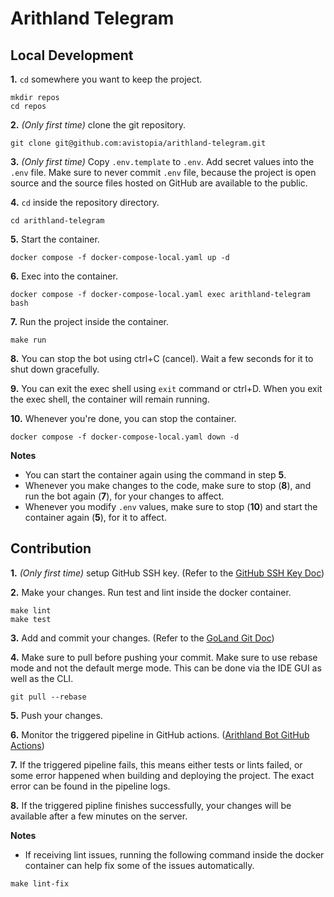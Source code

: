 # Arithland Telegram

## Local Development

**1.** `cd` somewhere you want to keep the project.
```shell
mkdir repos
cd repos
```

**2.** _(Only first time)_ clone the git repository.
```shell
git clone git@github.com:avistopia/arithland-telegram.git
```

**3.** _(Only first time)_ Copy `.env.template` to `.env`. Add secret values into the `.env` file. Make sure to never commit
`.env` file, because the project is open source and the source files hosted on GitHub are available to the public.

**4.** `cd` inside the repository directory.
```shell
cd arithland-telegram
```

**5.** Start the container.
```shell
docker compose -f docker-compose-local.yaml up -d
```

**6.** Exec into the container.
```shell
docker compose -f docker-compose-local.yaml exec arithland-telegram bash
```

**7.** Run the project inside the container.
```shell
make run
```

**8.** You can stop the bot using ctrl+C (cancel). Wait a few seconds for it to shut down gracefully.

**9.** You can exit the exec shell using `exit` command or ctrl+D. When you exit the exec shell, the container will
remain running.

**10.** Whenever you're done, you can stop the container.
```shell
docker compose -f docker-compose-local.yaml down -d
```

**Notes**

- You can start the container again using the command in step **5**.
- Whenever you make changes to the code, make sure to stop (**8**), and run the bot again (**7**), for your changes 
  to affect.
- Whenever you modify `.env` values, make sure to stop (**10**) and start the container again (**5**), for it to affect.

## Contribution

**1.** _(Only first time)_ setup GitHub SSH key. (Refer to the [GitHub SSH Key Doc](https://docs.github.com/en/authentication/connecting-to-github-with-ssh/adding-a-new-ssh-key-to-your-github-account?platform=mac))

**2.** Make your changes. Run test and lint inside the docker container.
```shell
make lint
make test
```

**3.** Add and commit your changes. (Refer to the [GoLand Git Doc](https://www.jetbrains.com/help/go/commit-and-push-changes.html))

**4.** Make sure to pull before pushing your commit. Make sure to use rebase mode and not the default merge mode.
This can be done via the IDE GUI as well as the CLI.
```shell
git pull --rebase
```

**5.** Push your changes.

**6.** Monitor the triggered pipeline in GitHub actions. ([Arithland Bot GitHub Actions](https://github.com/avistopia/arithland-telegram/actions))

**7.** If the triggered pipeline fails, this means either tests or lints failed, or some error happened when building
and deploying the project. The exact error can be found in the pipeline logs.

**8.** If the triggered pipline finishes successfully, your changes will be available after a few minutes on the server.

**Notes**

- If receiving lint issues, running the following command inside the docker container can help fix some of the issues
  automatically.
```shell
make lint-fix
```